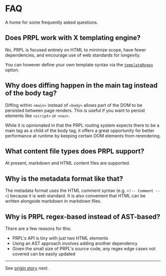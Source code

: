 <!--
title: FAQ
slug: /faq
order: 09
-->

# FAQ

A home for some frequently asked questions.

## Does PRPL work with X templating engine?

No, PRPL is focused entirely on HTML to minimize scope, have fewer dependencies, and encourage use of web 
standards for longevity.

You can however define your own template syntax via the [`templateRegex`](/api#options) option.

## Why does diffing happen in the main tag instead of the body tag?

Diffing within `<main>` instead of `<body>` allows part of the DOM to be persisted between page renders. 
This is useful if you want to persist elements like `<script>` or `<nav>`.

While it is opinionated in that the PRPL routing system expects there to be a main tag as a child of the 
body tag, it offers a great opportunity for better performance at runtime by keeping certain DOM elements from 
rerendering.

## What content file types does PRPL support?

At present, markdown and HTML content files are supported.

## Why is the metadata format like that?

The metadata format uses the HTML comment syntax (e.g. `<!-- Comment -->`) because it is web standard. It is also 
convenient that HTML can be written alongside markdown in markdown files.

## Why is PRPL regex-based instead of AST-based?

There are a few reasons for this:

- PRPL's API is tiny with just two HTML elements
- Using an AST approach involves adding another dependency
- Given the small size of PRPL's source code, any regex edge cases not covered can be easily updated

---

See [origin story](/origin-story) next.